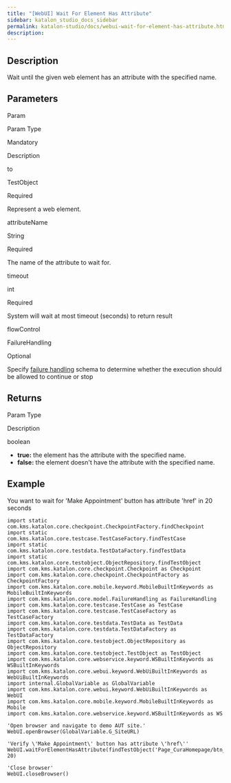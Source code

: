 ```yaml
---
title: "[WebUI] Wait For Element Has Attribute" 
sidebar: katalon_studio_docs_sidebar
permalink: katalon-studio/docs/webui-wait-for-element-has-attribute.html 
description: 
---
```

Description
-----------

Wait until the given web element has an attribute with the specified name.

Parameters
----------

Param

Param Type

Mandatory

Description

to

TestObject

Required

Represent a web element.

attributeName

String

Required

The name of the attribute to wait for.

timeout

int

Required

System will wait at most timeout (seconds) to return result

flowControl

FailureHandling

Optional

Specify [failure handling](https://docs.katalon.com/x/qAAM) schema to determine whether the execution should be allowed to continue or stop

Returns
-------

Param Type

Description

boolean

*   **true:** the element has the attribute with the specified name.
*   **false:** the element doesn't have the attribute with the specified name.

Example
-------

You want to wait for 'Make Appointment' button has attribute 'href' in 20 seconds

```
import static com.kms.katalon.core.checkpoint.CheckpointFactory.findCheckpoint
import static com.kms.katalon.core.testcase.TestCaseFactory.findTestCase
import static com.kms.katalon.core.testdata.TestDataFactory.findTestData
import static com.kms.katalon.core.testobject.ObjectRepository.findTestObject
import com.kms.katalon.core.checkpoint.Checkpoint as Checkpoint
import com.kms.katalon.core.checkpoint.CheckpointFactory as CheckpointFactory
import com.kms.katalon.core.mobile.keyword.MobileBuiltInKeywords as MobileBuiltInKeywords
import com.kms.katalon.core.model.FailureHandling as FailureHandling
import com.kms.katalon.core.testcase.TestCase as TestCase
import com.kms.katalon.core.testcase.TestCaseFactory as TestCaseFactory
import com.kms.katalon.core.testdata.TestData as TestData
import com.kms.katalon.core.testdata.TestDataFactory as TestDataFactory
import com.kms.katalon.core.testobject.ObjectRepository as ObjectRepository
import com.kms.katalon.core.testobject.TestObject as TestObject
import com.kms.katalon.core.webservice.keyword.WSBuiltInKeywords as WSBuiltInKeywords
import com.kms.katalon.core.webui.keyword.WebUiBuiltInKeywords as WebUiBuiltInKeywords
import internal.GlobalVariable as GlobalVariable
import com.kms.katalon.core.webui.keyword.WebUiBuiltInKeywords as WebUI
import com.kms.katalon.core.mobile.keyword.MobileBuiltInKeywords as Mobile
import com.kms.katalon.core.webservice.keyword.WSBuiltInKeywords as WS

'Open browser and navigate to demo AUT site.'
WebUI.openBrowser(GlobalVariable.G_SiteURL)

'Verify \'Make Appointment\' button has attribute \'href\''
WebUI.waitForElementHasAttribute(findTestObject('Page_CuraHomepage/btn_MakeAppointment'),'href', 20)

'Close browser'
WebUI.closeBrowser()
```
